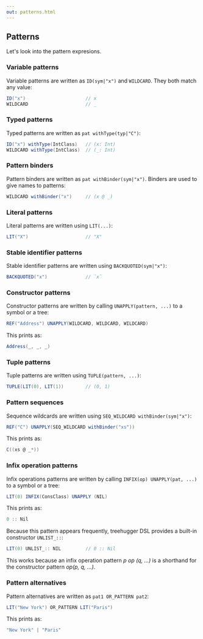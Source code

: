```yaml
---
out: patterns.html
---
```


Patterns
--------

Let's look into the pattern expresions.

### Variable patterns

Variable patterns are written as `ID(sym|"x")` and `WILDCARD`. They both match any value:

```scala
ID("x")                      // x
WILDCARD                     // _
```

### Typed patterns

Typed patterns are written as `pat withType(typ|"C")`:

```scala
ID("x") withType(IntClass)   // (x: Int)
WILDCARD withType(IntClass)  // (_: Int)
```

### Pattern binders

Pattern binders are written as `pat withBinder(sym|"x")`. Binders are used to give names to patterns:

```scala
WILDCARD withBinder("x")     // (x @ _)
```

### Literal patterns

Literal patterns are written using `LIT(...)`:

```scala
LIT("X")                     // "X"
```

### Stable identifier patterns

Stable identifier patterns are written using `BACKQUOTED(sym|"x")`:

```scala
BACKQUOTED("x")              // `x`
```

### Constructor patterns

Constructor patterns are written by calling `UNAPPLY(pattern, ...)` to a symbol or a tree:

```scala
REF("Address") UNAPPLY(WILDCARD, WILDCARD, WILDCARD)
```

This prints as:

```scala
Address(_, _, _)
```

### Tuple patterns

Tuple patterns are written using `TUPLE(pattern, ...)`:

```scala
TUPLE(LIT(0), LIT(1))        // (0, 1)
```

### Pattern sequences

Sequence wildcards are written using `SEQ_WILDCARD withBinder(sym|"x")`:

```scala
REF("C") UNAPPLY(SEQ_WILDCARD withBinder("xs"))
```

This prints as:

```scala
C((xs @ _*))
```

### Infix operation patterns

Infix operations patterns are written by calling `INFIX(op) UNAPPLY(pat, ...)` to a symbol or a tree:

```scala
LIT(0) INFIX(ConsClass) UNAPPLY (NIL)
```

This prints as:

```scala
0 :: Nil
```

Because this pattern appears frequently, treehugger DSL provides a built-in constructor `UNLIST_::`:

```scala
LIT(0) UNLIST_:: NIL         // 0 :: Nil
```

This works because an infix operation pattern _p op (q, ...)_ is a shorthand for the constructor pattern _op(p, q, ...)_.

### Pattern alternatives

Pattern alternatives are written as `pat1 OR_PATTERN pat2`:

```scala
LIT("New York") OR_PATTERN LIT("Paris")
```

This prints as:

```scala
"New York" | "Paris"
```
